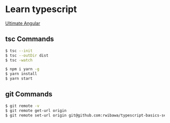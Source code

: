 # Learn typescript
[Ultimate Angular](https://platform.ultimateangular.com/courses/enrolled/209404)

## tsc Commands
```sh
$ tsc --init
$ tsc --outDir dist
$ tsc -watch

$ npm i yarn -g
$ yarn install
$ yarn start
```

## git Commands
```sh
$ git remote -v
$ git remote get-url origin
$ git remote set-url origin git@github.com:rwibawa/typescript-basics-seed.git
```